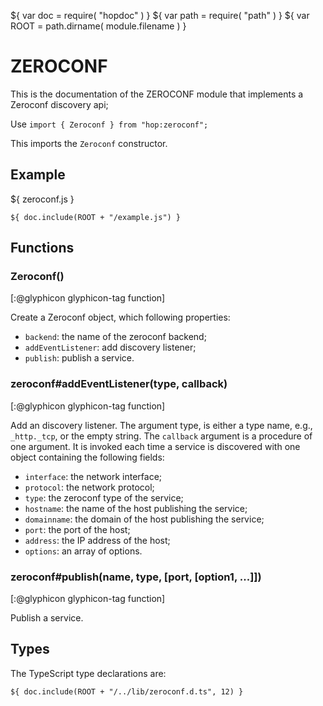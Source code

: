 ${ var doc = require( "hopdoc" ) }
${ var path = require( "path" ) }
${ var ROOT = path.dirname( module.filename ) }

ZEROCONF
========

This is the documentation of the ZEROCONF module that implements a 
Zeroconf discovery api;

Use `import { Zeroconf } from "hop:zeroconf";`

This imports the `Zeroconf` constructor.

Example
-------

${ <span class="label label-info">zeroconf.js</span> }

```hopscript
${ doc.include(ROOT + "/example.js") }
```

Functions
---------

### Zeroconf() ###
[:@glyphicon glyphicon-tag function]

Create a Zeroconf object, which following properties:

  * `backend`: the name of the zeroconf backend;
  * `addEventListener`: add discovery listener;
  * `publish`: publish a service.

### zeroconf#addEventListener(type, callback) ###
[:@glyphicon glyphicon-tag function]

Add an discovery listener. The argument type, is either a type name,
e.g., `_http._tcp`, or the empty string. The `callback` argument is 
a procedure of one argument. It is invoked each time a service is discovered
with one object containing the following fields:

  * `interface`: the network interface;
  * `protocol`: the network protocol;
  * `type`: the zeroconf type of the service;
  * `hostname`: the name of the host publishing the service;
  * `domainname`: the domain of the host publishing the service;
  * `port`: the port of the host;
  * `address`: the IP address of the host;
  * `options`: an array of options.

### zeroconf#publish(name, type, [port, [option1, ...]]) ###
[:@glyphicon glyphicon-tag function]

Publish a service.

Types
-----

The TypeScript type declarations are:

```hopscript
${ doc.include(ROOT + "/../lib/zeroconf.d.ts", 12) }
```


  


